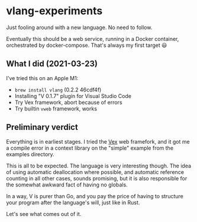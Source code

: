 # vlang-experiments

Just fooling around with a new language. No need to follow.

Eventually this should be a web service, running 
in a Docker container, orchestrated by docker-compose.
That's always my first target :smiley:

## What I did (2021-03-23)

I've tried this on an Apple M1:

* `brew install vlang` (0.2.2 46cdf4f)
* Installing "V 0.1.7" plugin for Visual Studio Code
* Try Vex framework, abort because of errors
* Try builtin `vweb` framework, works 

## Preliminary verdict

Everything is in earliest stages. I tried the [Vex](https://github.com/nedpals/vex) 
web framefork, and it got me a compile error in a context library on the "simple" 
example from the examples directory. 

This is all to be expected. The language is very 
interesting though. The idea of using automatic
deallocation where possible, and automatic reference
counting in all other cases, sounds promising, but
it is also responsible for the somewhat awkward fact
of having no globals. 

In a way, V is purer than Go, and you pay the price of
having to structure your program after the language's 
will, just like in Rust.

Let's see what comes out of it. 
